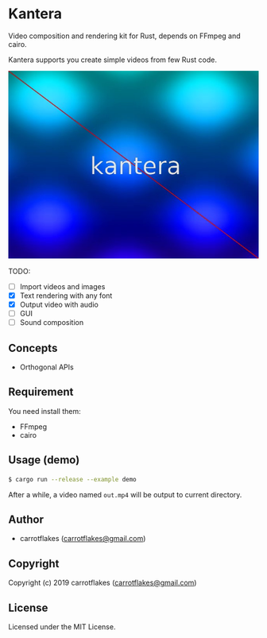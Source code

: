 # Kantera
Video composition and rendering kit for Rust, depends on FFmpeg and cairo.

Kantera supports you create simple videos from few Rust code.

![kantera-logo](out.jpg)

TODO:

- [ ] Import videos and images
- [x] Text rendering with any font
- [x] Output video with audio
- [ ] GUI
- [ ] Sound composition

## Concepts
- Orthogonal APIs

## Requirement

You need install them:

- FFmpeg
- cairo

## Usage (demo)

``` sh
$ cargo run --release --example demo
```

After a while, a video named `out.mp4` will be output to current directory.

## Author

* carrotflakes (carrotflakes@gmail.com)

## Copyright

Copyright (c) 2019 carrotflakes (carrotflakes@gmail.com)

## License

Licensed under the MIT License.
